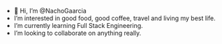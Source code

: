 - 👋 Hi, I’m @NachoGaarcia
- I’m interested in good food, good coffee, travel and living my best life.
- I’m currently learning Full Stack Engineering.
- I’m looking to collaborate on anything really.
<!--- 📫 --->

<!---
NachoGaarcia/NachoGaarcia is a ✨ special ✨ repository because its `README.md` (this file) appears on your GitHub profile.
You can click the Preview link to take a look at your changes.
--->
